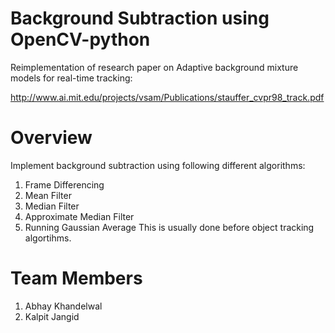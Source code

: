 # Background Subtraction using OpenCV-python
Reimplementation of research paper on Adaptive background mixture models for real-time tracking:

http://www.ai.mit.edu/projects/vsam/Publications/stauffer_cvpr98_track.pdf
# Overview
Implement background subtraction using following different algorithms:
1. Frame Differencing
2. Mean Filter
3. Median Filter
4. Approximate Median Filter
5. Running Gaussian Average
This is usually done before object tracking algortihms.

# Team Members
1. Abhay Khandelwal
2. Kalpit Jangid
